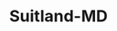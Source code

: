 ---
title: Suitland-MD
slug: suitland-md
f_state:
- cms/state/maryland.md
f_locations:
- cms/payday-loan/check-stop-14052.md
- cms/payday-loan/chextop-14949.md
- cms/payday-loan/chextop-of-america-inc-14954.md
- cms/payday-loan/eagle-check-cashing-16437.md
- cms/payday-loan/express-car-rentals-16884.md
- cms/payday-loan/one-quick-stop-23257.md
updated-on: '2024-05-30T13:41:28.615Z'
created-on: '2024-05-30T13:41:28.615Z'
published-on: '2024-05-30T13:54:32.469Z'
f_city: Suitland
layout: '[city].html'
tags: city
---